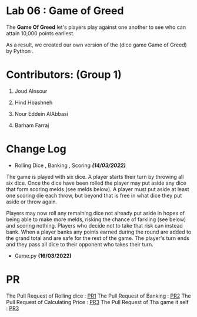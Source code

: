 #  Lab 06 : Game of Greed 

The **Game Of Greed** let's players play against one another to see who can attain 10,000 points earliest.

As a result, we created our own version of the (dice game Game of Greed) by Python .


# Contributors: (Group 1)

1. Joud Alnsour 

2. Hind Hbashneh

3. Nour Eddein AlAbbasi

4. Barham Farraj

# Change Log

 * Rolling Dice , Banking , Scoring ***(14/03/2022)***

The game is played with six dice. A player starts their turn by throwing all six dice. Once the dice have been rolled the player may put aside any dice that form scoring melds (see melds below). A player must put aside at least one scoring die each throw, but beyond that is free in what dice they put aside or throw again.

Players may now roll any remaining dice not already put aside in hopes of being able to make more melds, risking the chance of farkling (see below) and scoring nothing. Players who decide not to take that risk can instead bank. When a player banks any points earned during the round are added to the grand total and are safe for the rest of the game. The player's turn ends and they pass all dice to their opponent who takes their turn.

* Game.py **(16/03/2022)**
  
# PR
The Pull Request of Rolling dice : [PR1](https://github.com/Game-of-Greed-group1/game-of-greed-I/pull/1)
The Pull Request of Banking : [PR2](https://github.com/Game-of-Greed-group1/game-of-greed-I/pull/2)
The Pull Request of Calculating Price : [PR3](https://github.com/Game-of-Greed-group1/game-of-greed-I/pull/3)
The Pull Request of Tha game it self : [PR3](https://github.com/Game-of-Greed-group1/game-of-greed-I/pull/3)


